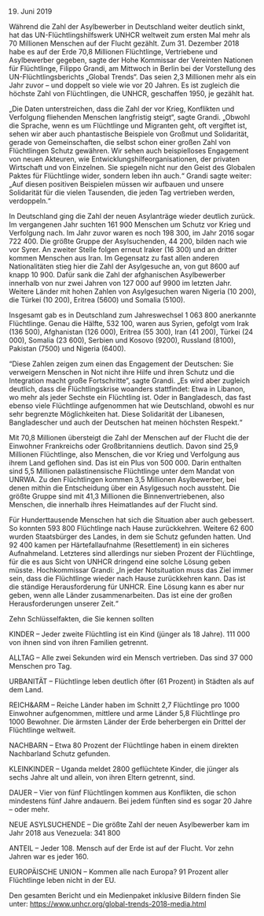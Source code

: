 19. Juni 2019

Während die Zahl der Asylbewerber in Deutschland weiter deutlich sinkt, hat das
UN-Flüchtlingshilfswerk UNHCR weltweit zum ersten Mal mehr als 70 Millionen
Menschen auf der Flucht gezählt. Zum 31. Dezember 2018 habe es auf der Erde
70,8 Millionen Flüchtlinge, Vertriebene und Asylbewerber gegeben, sagte der
Hohe Kommissar der Vereinten Nationen für Flüchtlinge, Filippo Grandi, am
Mittwoch in Berlin bei der Vorstellung des UN-Flüchtlingsberichts „Global
Trends“. Das seien 2,3 Millionen mehr als ein Jahr zuvor – und doppelt so viele
wie vor 20 Jahren. Es ist zugleich die höchste Zahl von Flüchtlingen, die UNHCR,
geschaffen 1950, je gezählt hat.

„Die Daten unterstreichen, dass die Zahl der vor Krieg, Konflikten und
Verfolgung fliehenden Menschen langfristig steigt“, sagte Grandi. „Obwohl die
Sprache, wenn es um Flüchtlinge und Migranten geht, oft vergiftet ist, sehen
wir aber auch phantastische Beispiele von Großmut und Solidarität, gerade von
Gemeinschaften, die selbst schon einer großen Zahl von Flüchtlingen Schutz
gewähren. Wir sehen auch beispielloses Engagement von neuen Akteuren, wie
Entwicklungshilfeorganisationen, der privaten Wirtschaft und von Einzelnen.
Sie spiegeln nicht nur den Geist des Globalen Paktes für Flüchtlinge wider,
sondern leben ihn auch.“ Grandi sagte weiter: „Auf diesen positiven Beispielen
müssen wir aufbauen und unsere Solidarität für die vielen Tausenden, die jeden
Tag vertrieben werden, verdoppeln.“

In Deutschland ging die Zahl der neuen Asylanträge wieder deutlich zurück.
Im vergangenen Jahr suchten 161 900 Menschen um Schutz vor Krieg und Verfolgung
nach. Im Jahr zuvor waren es noch 198 300, im Jahr 2016 sogar 722 400. Die
größte Gruppe der Asylsuchenden, 44 200, bilden nach wie vor Syrer. An zweiter
Stelle folgen erneut Iraker (16 300) und an dritter kommen Menschen aus Iran.
Im Gegensatz zu fast allen anderen Nationalitäten stieg hier die Zahl der
Asylgesuche an, von gut 8600 auf knapp 10 900. Dafür sank die Zahl der
afghanischen Asylbewerber innerhalb von nur zwei Jahren von 127 000 auf 9900
im letzten Jahr. Weitere Länder mit hohen Zahlen von Asylgesuchen waren Nigeria
(10 200), die Türkei (10 200), Eritrea (5600) und Somalia (5100).

Insgesamt gab es in Deutschland zum Jahreswechsel 1 063 800 anerkannte
Flüchtlinge. Genau die Hälfte, 532 100, waren aus Syrien, gefolgt vom Irak
(136 500), Afghanistan (126 000), Eritrea (55 300), Iran (41 200), Türkei
(24 000), Somalia (23 600), Serbien und Kosovo (9200), Russland (8100),
Pakistan (7500) und Nigeria (6400).

“Diese Zahlen zeigen zum einen das Engagement der Deutschen: Sie verweigern
Menschen in Not nicht ihre Hilfe und ihren Schutz und die Integration macht
große Fortschritte“, sagte Grandi. „Es wird aber zugleich deutlich, dass die
Flüchtlingskrise woanders stattfindet: Etwa in Libanon, wo mehr als jeder
Sechste ein Flüchtling ist. Oder in Bangladesch, das fast ebenso viele
Flüchtlinge aufgenommen hat wie Deutschland, obwohl es nur sehr begrenzte
Möglichkeiten hat. Diese Solidarität der Libanesen, Bangladescher und auch
der Deutschen hat meinen höchsten Respekt.“

Mit 70,8 Millionen übersteigt die Zahl der Menschen auf der Flucht die der
Einwohner Frankreichs oder Großbritanniens deutlich. Davon sind 25,9 Millionen
Flüchtlinge, also Menschen, die vor Krieg und Verfolgung aus ihrem Land geflohen
sind. Das ist ein Plus von 500 000. Darin enthalten sind 5,5 Millionen
palästinensische Flüchtlinge unter dem Mandat von UNRWA. Zu den Flüchtlingen
kommen 3,5 Millionen Asylbewerber, bei denen mithin die Entscheidung über ein
Asylgesuch noch aussteht. Die größte Gruppe sind mit 41,3 Millionen die
Binnenvertriebenen, also Menschen, die innerhalb ihres Heimatlandes auf der
Flucht sind.

Für Hunderttausende Menschen hat sich die Situation aber auch gebessert.
So konnten 593 800 Flüchtlinge nach Hause zurückkehren. Weitere 62 600 wurden
Staatsbürger des Landes, in dem sie Schutz gefunden hatten. Und 92 400 kamen
per Härtefallaufnahme (Resettlement) in ein sicheres Aufnahmeland. Letzteres
sind allerdings nur sieben Prozent der Flüchtlinge, für die es aus Sicht von
UNHCR dringend eine solche Lösung geben müsste. Hochkommissar Grandi: „In jeder
Notsituation muss das Ziel immer sein, dass die Flüchtlinge wieder nach Hause
zurückkehren kann. Das ist die ständige Herausforderung für UNHCR. Eine Lösung
kann es aber nur geben, wenn alle Länder zusammenarbeiten. Das ist eine der
großen Herausforderungen unserer Zeit.“

Zehn Schlüsselfakten, die Sie kennen sollten

KINDER – Jeder zweite Flüchtling ist ein Kind (jünger als 18 Jahre).
111 000 von ihnen sind von ihren Familien getrennt.

ALLTAG – Alle zwei Sekunden wird ein Mensch vertrieben. Das sind 37 000 Menschen
pro Tag.

URBANITÄT – Flüchtlinge leben deutlich öfter (61 Prozent) in Städten als auf
dem Land.

REICH&ARM – Reiche Länder haben im Schnitt 2,7 Flüchtlinge pro 1000 Einwohner
aufgenommen, mittlere und arme Länder 5,8 Flüchtlinge pro 1000 Bewohner.
Die ärmsten Länder der Erde beherbergen ein Drittel der Flüchtlinge weltweit.

NACHBARN – Etwa 80 Prozent der Flüchtlinge haben in einem direkten Nachbarland
Schutz gefunden.

KLEINKINDER – Uganda meldet 2800 geflüchtete Kinder, die jünger als sechs
Jahre alt und allein, von ihren Eltern getrennt, sind.

DAUER – Vier von fünf Flüchtlingen kommen aus Konflikten, die schon mindestens
fünf Jahre andauern. Bei jedem fünften sind es sogar 20 Jahre – oder mehr.

NEUE ASYLSUCHENDE – Die größte Zahl der neuen Asylbewerber kam im Jahr 2018
aus Venezuela: 341 800

ANTEIL – Jeder 108. Mensch auf der Erde ist auf der Flucht. Vor zehn Jahren
war es jeder 160.

EUROPÄISCHE UNION – Kommen alle nach Europa? 91 Prozent aller Flüchtlinge
leben nicht in der EU.

Den gesamten Bericht und ein Medienpaket inklusive Bildern finden Sie unter:
https://www.unhcr.org/global-trends-2018-media.html

